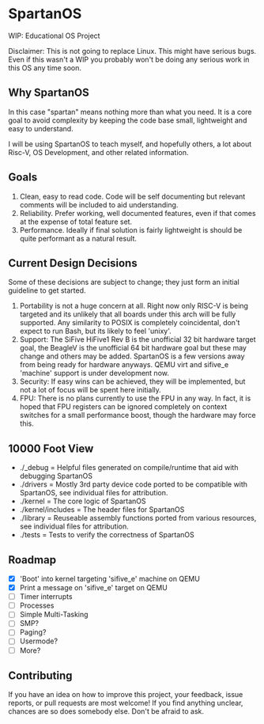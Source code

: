 # SpartanOS

WIP: Educational OS Project

Disclaimer: This is not going to replace Linux. This might have serious bugs. Even if this wasn't a WIP you probably won't be doing any serious work in this OS any time soon.

## Why SpartanOS

In this case "spartan" means nothing more than what you need. It is a core goal to avoid complexity by keeping the code base small, lightweight and easy to understand.

I will be using SpartanOS to teach myself, and hopefully others, a lot about Risc-V, OS Development, and other related information.

## Goals

1. Clean, easy to read code. Code will be self documenting but relevant comments will be included to aid understanding.
2. Reliability. Prefer working, well documented features, even if that comes at the expense of total feature set.
3. Performance. Ideally if final solution is fairly lightweight is should be quite performant as a natural result.

## Current Design Decisions

Some of these decisions are subject to change; they just form an initial guideline to get started.

1. Portability is not a huge concern at all. Right now only RISC-V is being targeted and its unlikely that all boards under this arch will be fully supported. Any similarity to POSIX is completely coincidental, don't expect to run Bash, but its likely to feel 'unixy'.
2. Support: The SiFive HiFive1 Rev B is the unofficial 32 bit hardware target goal, the BeagleV is the unofficial 64 bit hardware goal but these may change and others may be added. SpartanOS is a few versions away from being ready for hardware anyways. QEMU virt and sifive_e 'machine' support is under development now.
3. Security: If easy wins can be achieved, they will be implemented, but not a lot of focus will be spent here initially.
4. FPU: There is no plans currently to use the FPU in any way. In fact, it is hoped that FPU registers can be ignored completely on context switches for a small performance boost, though the hardware may force this.

## 10000 Foot View

-   ./\_debug = Helpful files generated on compile/runtime that aid with debugging SpartanOS
-   ./drivers = Mostly 3rd party device code ported to be compatible with SpartanOS, see individual files for attribution.
-   ./kernel = The core logic of SpartanOS
-   ./kernel/includes = The header files for SpartanOS
-   ./library = Reuseable assembly functions ported from various resources, see individual files for attribution.
-   ./tests = Tests to verify the correctness of SpartanOS

## Roadmap

-   [x] 'Boot' into kernel targeting 'sifive_e' machine on QEMU
-   [x] Print a message on 'sifive_e' target on QEMU
-   [ ] Timer interrupts
-   [ ] Processes
-   [ ] Simple Multi-Tasking
-   [ ] SMP?
-   [ ] Paging?
-   [ ] Usermode?
-   [ ] More?

## Contributing

If you have an idea on how to improve this project, your feedback, issue reports, or pull requests are most welcome! If you find anything unclear, chances are so does somebody else. Don't be afraid to ask.
